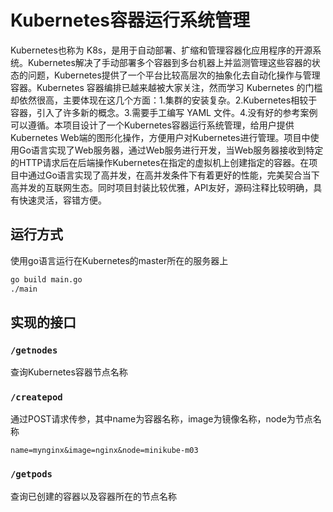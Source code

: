 # Kubernetes容器运行系统管理
Kubernetes也称为 K8s，是用于自动部署、扩缩和管理容器化应用程序的开源系统。Kubernetes解决了手动部署多个容器到多台机器上并监测管理这些容器的状态的问题，Kubernetes提供了一个平台比较高层次的抽象化去自动化操作与管理容器。Kubernetes 容器编排已越来越被大家关注，然而学习 Kubernetes 的门槛却依然很高，主要体现在这几个方面：1.集群的安装复杂。2.Kubernetes相较于容器，引入了许多新的概念。3.需要手工编写 YAML 文件。4.没有好的参考案例可以遵循。本项目设计了一个Kubernetes容器运行系统管理，给用户提供Kubernetes Web端的图形化操作，方便用户对Kubernetes进行管理。项目中使用Go语言实现了Web服务器，通过Web服务进行开发，当Web服务器接收到特定的HTTP请求后在后端操作Kubernetes在指定的虚拟机上创建指定的容器。在项目中通过Go语言实现了高并发，在高并发条件下有着更好的性能，完美契合当下高并发的互联网生态。同时项目封装比较优雅，API友好，源码注释比较明确，具有快速灵活，容错方便。
## 运行方式
使用go语言运行在Kubernetes的master所在的服务器上
```bash
go build main.go
./main
```
## 实现的接口
### `/getnodes`
查询Kubernetes容器节点名称
### `/createpod`
通过POST请求传参，其中name为容器名称，image为镜像名称，node为节点名称
```text
name=mynginx&image=nginx&node=minikube-m03
```
### `/getpods`
查询已创建的容器以及容器所在的节点名称